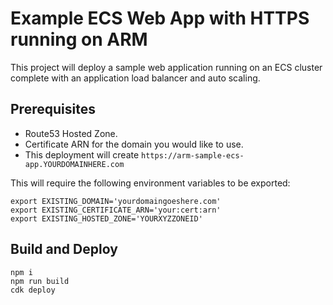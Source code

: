 # Example ECS Web App with HTTPS running on ARM

This project will deploy a sample web application running on an ECS cluster complete with an application load balancer and auto scaling.

## Prerequisites

- Route53 Hosted Zone.
- Certificate ARN for the domain you would like to use.
- This deployment will create `https://arm-sample-ecs-app.YOURDOMAINHERE.com`

This will require the following environment variables to be exported:

    export EXISTING_DOMAIN='yourdomaingoeshere.com'
    export EXISTING_CERTIFICATE_ARN='your:cert:arn'
    export EXISTING_HOSTED_ZONE='YOURXYZZONEID'

## Build and Deploy

    npm i
    npm run build
    cdk deploy
